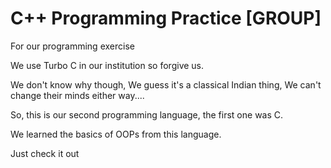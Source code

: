 # C++ Programming Practice [GROUP]
For our programming exercise

We use Turbo C in our institution so forgive us. 

We don't know why though, We guess it's a classical Indian thing, We can't change their minds either way....

So, this is our second programming language, the first one was C.

We learned the basics of OOPs from this language. 

Just check it out



